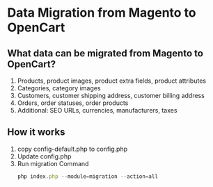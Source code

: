 # Data Migration from Magento to OpenCart

## What data can be migrated from Magento to OpenCart?

 1. Products, product images, product extra fields, product attributes
 2. Categories, category images
 3. Customers, customer shipping address, customer billing address
 4. Orders, order statuses, order products
 5. Additional: SEO URLs, currencies, manufacturers, taxes

    
## How it works

 1. copy config-default.php to config.php
 2. Update config.php
 3. Run migration Command
     ```javascript
     php index.php --module=migration --action=all
  
     ```
